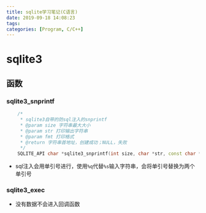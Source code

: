 ```yaml
---
title: sqlite学习笔记(C语言)
date: 2019-09-18 14:08:23
tags:
categories: [Program, C/C++]
---
```


# sqlite3

## 函数

### sqlite3_snprintf

```cpp
    /*
     * sqlite3自带的防sql注入的snprintf
     * @param size 字符串最大大小
     * @param str 打印输出字符串
     * @param fmt 打印格式
     * @return 字符串首地址，创建成功；NULL，失败
     */
    SQLITE_API char *sqlite3_snprintf(int size, char *str, const char *fmt, ...);
```

- sql注入会用单引号进行，使用`%q`代替`%s`输入字符串，会将单引号替换为两个单引号

### sqlite3_exec

- 没有数据不会进入回调函数